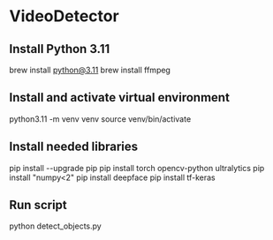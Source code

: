# VideoDetector

## Install Python 3.11
brew install python@3.11
brew install ffmpeg

## Install and activate virtual environment
python3.11 -m venv venv
source venv/bin/activate

## Install needed libraries
pip install --upgrade pip
pip install torch opencv-python ultralytics
pip install "numpy<2"
pip install deepface
pip install tf-keras

## Run script
python detect_objects.py